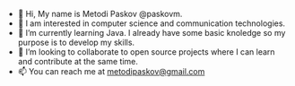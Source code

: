 - 👋 Hi, My name is Metodi Paskov @paskovm.
- 👀 I am interested in computer science and communication technologies.
- 🌱 I’m currently learning Java. I already have some basic knoledge so my purpose is to develop my skills.
- 💞️ I’m looking to collaborate to open source projects where I can learn and contribute at the same time.
- 📫 You can reach me at metodipaskov@gmail.com
